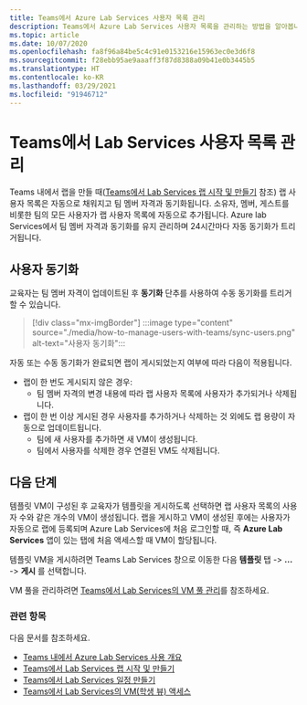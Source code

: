 ```yaml
---
title: Teams에서 Azure Lab Services 사용자 목록 관리
description: Teams에서 Azure Lab Services 사용자 목록을 관리하는 방법을 알아봅니다.
ms.topic: article
ms.date: 10/07/2020
ms.openlocfilehash: fa8f96a84be5c4c91e0153216e15963ec0e3d6f8
ms.sourcegitcommit: f28ebb95ae9aaaff3f87d8388a09b41e0b3445b5
ms.translationtype: HT
ms.contentlocale: ko-KR
ms.lasthandoff: 03/29/2021
ms.locfileid: "91946712"
---
```

# <a name="manage-lab-services-user-lists-from-teams"></a>Teams에서 Lab Services 사용자 목록 관리

Teams 내에서 랩을 만들 때([Teams에서 Lab Services 랩 시작 및 만들기](how-to-get-started-create-lab-within-teams.md) 참조) 랩 사용자 목록은 자동으로 채워지고 팀 멤버 자격과 동기화됩니다. 소유자, 멤버, 게스트를 비롯한 팀의 모든 사용자가 랩 사용자 목록에 자동으로 추가됩니다. Azure lab Services에서 팀 멤버 자격과 동기화를 유지 관리하며 24시간마다 자동 동기화가 트리거됩니다. 

## <a name="sync-users"></a>사용자 동기화

교육자는 팀 멤버 자격이 업데이트된 후 **동기화** 단추를 사용하여 수동 동기화를 트리거할 수 있습니다. 

> [!div class="mx-imgBorder"]
> :::image type="content" source="./media/how-to-manage-users-with-teams/sync-users.png" alt-text="사용자 동기화":::

자동 또는 수동 동기화가 완료되면 랩이 게시되었는지 여부에 따라 다음이 적용됩니다.

* 랩이 한 번도 게시되지 않은 경우:
    * 팀 멤버 자격의 변경 내용에 따라 랩 사용자 목록에 사용자가 추가되거나 삭제됩니다. 
* 랩이 한 번 이상 게시된 경우 사용자를 추가하거나 삭제하는 것 외에도 랩 용량이 자동으로 업데이트됩니다.
    * 팀에 새 사용자를 추가하면 새 VM이 생성됩니다.
    * 팀에서 사용자를 삭제한 경우 연결된 VM도 삭제됩니다.

## <a name="next-steps"></a>다음 단계

템플릿 VM이 구성된 후 교육자가 템플릿을 게시하도록 선택하면 랩 사용자 목록의 사용자 수와 같은 개수의 VM이 생성됩니다. 랩을 게시하고 VM이 생성된 후에는 사용자가 자동으로 랩에 등록되며 Azure Lab Services에 처음 로그인할 때, 즉 **Azure Lab Services** 앱이 있는 탭에 처음 액세스할 때 VM이 할당됩니다. 

템플릿 VM을 게시하려면 Teams Lab Services 창으로 이동한 다음 **템플릿** 탭 -> **...**  -> **게시** 를 선택합니다.

VM 풀을 관리하려면 [Teams에서 Lab Services의 VM 풀 관리](how-to-manage-vm-pool-within-teams.md)를 참조하세요.

### <a name="also-review"></a>관련 항목

다음 문서를 참조하세요.

- [Teams 내에서 Azure Lab Services 사용 개요](lab-services-within-teams-overview.md)
- [Teams에서 Lab Services 랩 시작 및 만들기](how-to-get-started-create-lab-within-teams.md)
- [Teams에서 Lab Services 일정 만들기](how-to-create-schedules-within-teams.md)
- [Teams에서 Lab Services의 VM(학생 뷰) 액세스](how-to-access-vm-for-students-within-teams.md)

